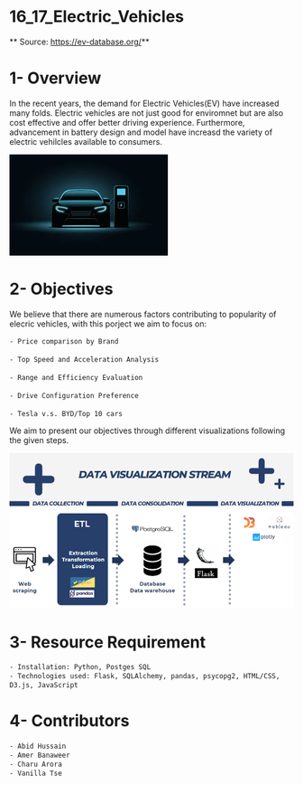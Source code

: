 # 16_17_Electric_Vehicles
**
Source: https://ev-database.org/**

# 1- Overview 
In the recent years, the demand for Electric Vehicles(EV) have increased many folds. Electric vehicles are not just good for enviromnet but are also cost effective and offer better driving experience. Furthermore, advancement in battery design and model have increasd the variety of electric vehilcles available to consumers.

![alt text](EV.png)

# 2- Objectives
We believe that there are numerous factors contributing to popularity of elecric vehicles, with this porject we aim to focus on:

    - Price comparison by Brand

    - Top Speed and Acceleration Analysis 

    - Range and Efficiency Evaluation

    - Drive Configuration Preference
    
    - Tesla v.s. BYD/Top 10 cars

We aim to present our objectives through different visualizations following the given steps.

![alt text](data_vis.png)


# 3- Resource Requirement
    - Installation: Python, Postges SQL
    - Technologies used: Flask, SQLAlchemy, pandas, psycopg2, HTML/CSS, D3.js, JavaScript

# 4- Contributors 
    - Abid Hussain
    - Amer Banaweer
    - Charu Arora
    - Vanilla Tse